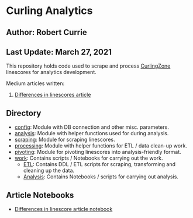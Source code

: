 # Curling Analytics
## Author: Robert Currie
## Last Update: March 27, 2021

This repository holds code used to scrape and process [CurlingZone](http://www.curlingzone.com) linescores for analytics development. 

Medium articles written: 
1. [Differences in linescores article](https://medium.com/@robert.art.currie/scoring-in-curling-do-games-from-different-events-look-different-90c3588c46d7)

## Directory
* [config](/config): Module with DB connection and other misc. parameters.
* [analysis](/analysis): Module with helper functions used for during analysis. 
* [scraping](/scraping): Module for scraping linescores. 
* [processing](/processing): Module with helper functions for ETL / data clean-up work.
* [pivoting](/pivoting): Module for pivoting linescores into analysis-friendly format.
* [work](/work): Contains scripts / Notebooks for carrying out the work. 
	* [ETL](/work/ETL): Contains DDL / ETL scripts for scraping, transforming and cleaning up the data.
	* [Analysis](/work/Analysis): Contains Notebooks / scripts for carrying out analysis. 
	
## Article Notebooks
* [Differences in linescore article notebook](/work/Analysis/LinescoreAnalysis/LinescoreAnalysis.ipynb)



